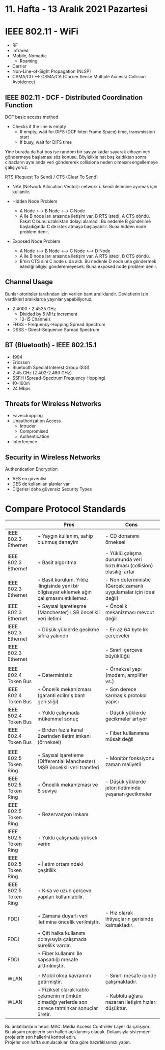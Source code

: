 # 11. Hafta - 13 Aralık 2021 Pazartesi

# IEEE 802.11 - WiFi
* RF
* Infrared
* Mobile, Nomadic
  * Roaming
* Carrier
* Non-Line-of-Sight Propagation (NLSP)
* CSMA/CD --> CSMA/CA (Carrier Sense Multiple Access/ Collision Avoidence)

## IEEE 802.11 - DCF - Distributed Coordination Function
DCF basic access method
* Checks if the line is empty
  * If empty, wait for DIFS (DCF Inter-Frame Space) time, transmission start
  * If busy, wait for DIFS time

Yine burada da hat boş ise random bir sayıya kadar sayarak cihazın veri göndermeye başlaması söz konusu. Böylelikle hat boş kaldıktan sonra cihazların aynı anda veri göndererek collisiona neden olmasını engellemeye çalışıyoruz.

RTS (Request To Send) / CTS (Clear To Send)
* NAV (Network Allocation Vector): network ü kendi iletimine ayırmak için kullanılır.

* Hidden Node Problem
  * A Node <--> B Node <--> C Node
  * A ile B node ları arasında iletişim var. B RTS istedi, A CTS döndü. Fakat C bunu uzaklıktan dolayı alamadı. Bu nedenle B gönderime başladığında C de istek atmaya başlayabilir. Buna hidden node problem denir.
* Exposed Node Problem
  * A Node <--> B Node <--> C Node <--> D Node
  * A ile B node ları arasında iletişim var. A RTS istedi, B CTS döndü.
  * B'nin CTS sini C node u da aldı. Bu nedenle D node una göndermek istediği bilgiyi gönderemeyecek. Buna exposed node problem denir.

## Channel Usage
Bunlar otoriteler tarafından izin verilen bant aralıklarıdır. Devletlerin izin verdikleri aralıklarda yayınlar yapabiliyoruz.  
* 2.4000 - 2.4535 GHz
  * Divided by 5 MHz increment
  * 13-15 Channels
* FHSS - Frequency-Hopping Spread Spectrum
* DSSS - Direct-Sequence Spread Spectrum

## BT (Bluetooth) - IEEE 802.15.1
* 1994
* Ericsson
* Bluetooth Special Interest Group (SIG)
* 2.45 GHz (2.402-2.480 GHz)
* SSFH (Spread-Spectrum Frequency Hopping)
* 10-100m
* 24 Mbps

## Threats for Wireless Networks
* Eavesdropping
* Unauthorization Access
  * Intruder
  * Compromised
  * Authentication
* Interference

## Security in Wireless Networks
Authentication
Encryption
  * AES en güvenlisi
  * DES de kullanılan alanlar var
  * Diğerleri daha güvensiz
Security Types

# Compare Protocol Standards
|                       | Pros                                            | Cons                                                                  |
|-----------------------|-------------------------------------------------|-----------------------------------------------------------------------|
| IEEE 802.3 Ethernet   | + Yaygın kullanım, sahip olunmuş deneyim        |- CD donanımı örneksel                                                 |
| IEEE 802.3 Ethernet   | + Basit algoritma                               | - Yüklü çalışma durumunda veri bozulması (collision) olasılığı artar  |
| IEEE 802.3 Ethernet   | + Basit kurulum. Yıldız ilingisinde yeni bir bilgisayar eklemek ağın çalışmasını etkilemez. | - Non deterministic (Gerçek zamanlı uygulamalar için ideal değil) |
| IEEE 802.3 Ethernet   | + Sayısal işaretleşme (Manchester) LSB öncelikli veri iletimi | - Öncelik mekanizması mevcut değil |
| IEEE 802.3 Ethernet   | + Düşük yüklerde gecikme sıfıra yakındır                      | - En az 64 byte lık çerçeveler     |
| IEEE 802.3 Ethernet   |                                                               | - Sınırlı çerçeve büyüklüğü        |
|                       |                                                         |                                        |
| IEEE 802.4 Token Bus  | + Deterministic                                         | - Örneksel yapı (modem, amplifier vs.) |
| IEEE 802.4 Token Bus  | + Öncelik mekanizması (garanti edilmiş bant genişliği)  | - Son derece karmaşık protokol yapısı  |
| IEEE 802.4 Token Bus  | + Yüklü çalışmada mükemmel sonuç                        | - Düşük yüklerde gecikmeler artıyor    |
| IEEE 802.4 Token Bus  | + Birden fazla kanal üzerinden iletim imkanı (örneksel) | - Fiber kullanımına müsait değil       |
|                       |                                                                             |                                                      |
| IEEE 802.5 Token Ring | + Sayısal işaretleme (Differential Manchester) MSB öncelikli veri transferi | - Monitör fonksiyonu zaman maliyetli                 |
| IEEE 802.5 Token Ring | + Öncelik mekanizması ve 8 seviye                                           | - Düşük yüklerde jeton iletiminde yaşanan gecikmeler |
| IEEE 802.5 Token Ring | + Rezervasyon imkanı                                                        |                                                      |
| IEEE 802.5 Token Ring | + Yüklü çalışmada yüksek verim                                              |                                                      |
| IEEE 802.5 Token Ring | + İletim ortamındaki çeşitlilik                                             |                                                      |
| IEEE 802.5 Token Ring | + Kısa ve uzun çerçeve yapıları kullanılabilir.                             |                                                      |
|                       |                                                                |                                                  |
| FDDI                  | + Zamana duyarlı veri iletimine öncelik verilmiştir.           | - Hız olarak ihtiyaçların gerisinde kalmaktadır. |
| FDDI                  | + Çift halka kullanımı dolayısıyla çalışmada sürelilik vardır. |                                                  |
| FDDI                  | + Fiber kullanımı ile kapsadığı mesafe arttırılmıştır.         |                                                  |
|                       |                                                                                                 |                                                     |
| WLAN                  | + Mobil olma kavramını getirmiştir.                                                             | - Sınırlı mesafe içinde çalışmaktadır.              |
| WLAN                  | + Fiziksel olarak kablo çekmenin mümkün olmadığı yerlerde son derece tatminkar sonuçlar üretir. | - Kablolu ağlara nazaran iletişim hızları düşüktür. |


Bu anlatılanların hepsi MAC: Media Access Controller Layer da çalışıyor.  
Bu akşam projelerin son halleri açıklanmış olacak. Dolayısıyla sistemden projelerin son hallerini kontrol edin.  
Projeler son hafta sunulacaklar. Ona göre hazırlıklarınızı yapın.